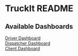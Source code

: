# TruckIt README

<h2>Available Dashboards</h2>
<a href="dashboards/driverDashboard.html">Driver Dashboard</a><br/>
<a href="dashboards/dispatcherDashboard.html">Dispatcher Dashboard</a><br/>
<a href="dashboards/clientDashboard.html">Client Dashboard</a>
